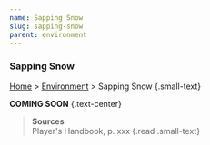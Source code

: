 ```yaml
---
name: Sapping Snow
slug: sapping-snow
parent: environment
---
```

### Sapping Snow
[Home](home) > [Environment](environment) > Sapping Snow {.small-text}

**COMING SOON** {.text-center}

> **Sources** <br/>
> Player's Handbook, p. xxx
{.read .small-text}


